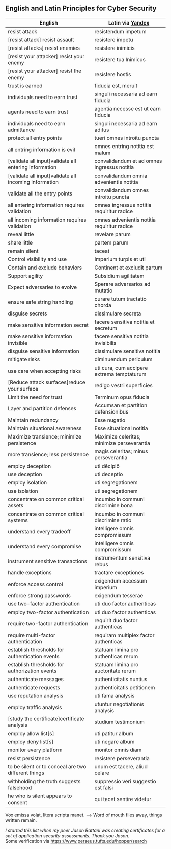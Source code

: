## English and Latin Principles for Cyber Security  

| English                                     |  Latin via [Yandex](https://translate.yandex.com/?lang=en-la) |
----------------------------------------------|--------------------------------------------|
| resist attack                               | resistendum impetum                        |
| [resist attack] resist assault              | resistere impetu                           |
| [resist attacks] resist enemies             | resistere inimicis                         |
| [resist your attacker] resist your enemy    | resistere tua Inimicus                     |
| [resist your attacker] resist the enemy     | resistere hostis                           |
| trust is earned                             | fiducia est, meruit                        |
| individuals need to earn trust              | singuli necessaria ad earn fiducia         |
| agents need to earn trust                   | agentia necesse est ut earn fiducia        |
| individuals need to earn admittance         | singuli necessaria ad earn aditus          |
| protect all entry points                    | tueri omnes introitu puncta                |
| all entring information is evil             | omnes entring notitia est malum            |
| [validate all input]validate all entering information           | convalidandum et ad omnes ingressus notitia|
| [validate all input]validate all incoming information           | convalidandum omnia advenientis notitia |
| validate all the entry points               | convalidandum omnes introitu puncta        |
| all entering information requires validation| omnes ingressus notitia requiritur radice  |
| all incoming information requires validation| omnes advenientis notitia requiritur radice |
| reveal little                               | revelare parum                             |
| share little                                | partem parum                               |
| remain silent                               | taceat                                     |
| Control visibility and use                  | Imperium turpis et uti                     |
| Contain and exclude behaviors               | Continent et excludit partum               |
| Support agility                             | Subsidium agilitatem                       |
| Expect adversaries to evolve                | Sperare adversarios ad mutatio             |
| ensure safe string handling                 | curare tutum tractatio chorda              |
| disguise secrets                            | dissimulare secreta                        |
| make sensitive information secret           | facere sensitiva notitia et secretum       |
| make sensitive information invisible        | facere sensitiva notitia invisibilis       |
| disguise sensitive information              | dissimulare sensitiva notitia              |
| mitigate risks                              | diminuendum periculum                      |
| use care when accepting risks               | uti cura, cum accipere extrema temptaturum |
| [Reduce attack surfaces]reduce your surface | redigo vestri superficies                  |
| Limit the need for trust                    | Terminum opus fiducia                      |
| Layer and partition defenses                | Accumsan et partition defensionibus        |
| Maintain redundancy                         | Esse nugatio                               |
| Maintain situational awareness              | Esse situational notitia                   |
| Maximize transience; minimize persistence   | Maximize celeritas; minimize perseverantia |
| more transience; less persistence           | magis celeritas; minus perseverantia       |
| employ deception                            | uti dēcipiō                               |
| use deception                               | uti deceptio                               |
| employ isolation                            | uti segregationem                          |
| use isolation                               | uti segregationem                          |
| concentrate on common critical assets       | incumbo in communi discrimine bona         |
| concentrate on common critical systems      | incumbo in communi discrimine ratio        |
| understand every tradeoff                   | intelligere omnis compromissum             |
| understand every compromise                 | intelligere omnis compromissum             |
| instrument sensitive transactions           | instrumentum sensitiva rebus               |
| handle exceptions                           | tractare exceptiones                       |
| enforce access control                      | exigendum accessum imperium                |
| enforce strong passwords                    | exigendum tesserae                         |
| use two-factor authentication               | uti duo factor authenticas                 |
| employ two-factor authentication            | uti duo factor authenticas                 |
| require two-factor authentication           | requirit duo factor authenticas            |
| require multi-factor authentication         | requiram multiplex factor authenticas      |
| establish thresholds for authentication events        | statuam limina pro authenticas rerum|
| establish thresholds for authorization events         | statuam limina pro auctoritate rerum|
| authenticate messages                       | authenticitatis nuntius                    |
| authenticate requests                       | authenticitatis petitionem                 |
| use reputation analysis                     | uti fama analysis                          |
| employ traffic analysis                     | utuntur negotiationis analysis             |
| [study the certificate]certificate analysis | studium testimonium                        |
| employ allow list[s]                        | uti patitur album                          |
| employ deny list[s]                         | uti negare album                           |
| monitor every platform                      | monitor omnis diam                         |
| resist persistence                          | resistere perseverantia                    |
| to be silent or to conceal are two different things | unum est tacere, aliud celare      |
| withholding the truth suggests falsehood    | suppressio veri suggestio est falsi        |
| he who is silent appears to consent         | qui tacet sentire videtur                  |

Vox emissa volat, litera scripta manet.  -->  Word of mouth flies away, things written remain.  

*I started this list when my peer Jason Battani was creating certificates for a set of 
application security assessments.  Thank you Jason.*  
Some verification via https://www.perseus.tufts.edu/hopper/search  